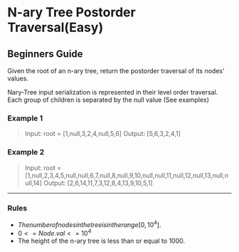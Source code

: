 # N-ary Tree Postorder Traversal(Easy)

## Beginners Guide

Given the root of an n-ary tree, return the postorder traversal of its nodes' values.

Nary-Tree input serialization is represented in their level order traversal. Each group of children is separated by the null value (See examples)

### Example 1

> Input: root = [1,null,3,2,4,null,5,6]
Output: [5,6,3,2,4,1]

### Example 2

> Input: root = [1,null,2,3,4,5,null,null,6,7,null,8,null,9,10,null,null,11,null,12,null,13,null,null,14]
Output: [2,6,14,11,7,3,12,8,4,13,9,10,5,1]

---

### Rules

* $The number of nodes in the tree is in the range [0, 10^4]$.
* $0 <= Node.val <= 10^4$
* The height of the n-ary tree is less than or equal to 1000.

